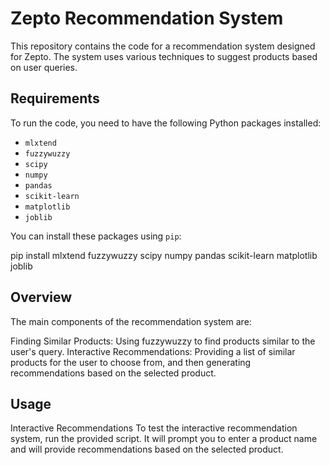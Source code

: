 
# Zepto Recommendation System

This repository contains the code for a recommendation system designed for Zepto. The system uses various techniques to suggest products based on user queries.

## Requirements

To run the code, you need to have the following Python packages installed:

- `mlxtend`
- `fuzzywuzzy`
- `scipy`
- `numpy`
- `pandas`
- `scikit-learn`
- `matplotlib`
- `joblib`

You can install these packages using `pip`:


pip install mlxtend fuzzywuzzy scipy numpy pandas scikit-learn matplotlib joblib


## Overview
The main components of the recommendation system are:

Finding Similar Products: Using fuzzywuzzy to find products similar to the user's query.
Interactive Recommendations: Providing a list of similar products for the user to choose from, and then generating recommendations based on the selected product.


## Usage
Interactive Recommendations
To test the interactive recommendation system, run the provided script. It will prompt you to enter a product name and will provide recommendations based on the selected product.



